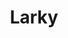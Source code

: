 ---
blog: http://info.larky.com/blog/
facebook: https://facebook.com/getlarky
googleplus: https://plus.google.com/+Larky/posts
linkedin: https://linkedin.com/company/larky
logohandle: larky
sort: larky
title: Larky
twitter: https://x.com/getlarky
website: https://www.larky.com/
youtube: https://youtube.com/channel/UCoLsM833zBYJlMqy0QDdGqQ
---